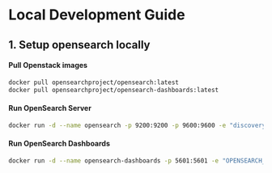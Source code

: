 # Local Development Guide

## 1. Setup opensearch locally

#### Pull Openstack images

```sh
docker pull opensearchproject/opensearch:latest
docker pull opensearchproject/opensearch-dashboards:latest
```

#### Run OpenSearch Server

```sh
docker run -d --name opensearch -p 9200:9200 -p 9600:9600 -e "discovery.type=single-node" opensearchproject/opensearch:latest
```

#### Run OpenSearch Dashboards

```sh
docker run -d --name opensearch-dashboards -p 5601:5601 -e "OPENSEARCH_HOSTS=http://localhost:9200" opensearchproject/opensearch-dashboards:latest
```
